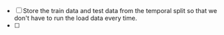 - [ ] Store the train data and test data from the temporal split so that we don't have to run the load data every time.
- [ ]